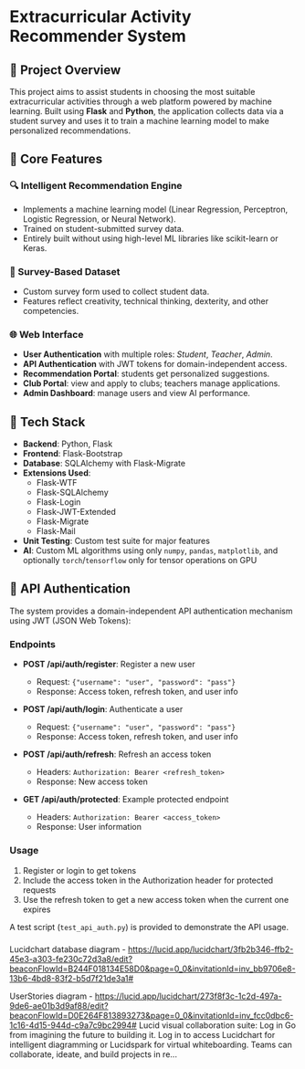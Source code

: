 # Extracurricular Activity Recommender System

## 📌 Project Overview

This project aims to assist students in choosing the most suitable extracurricular activities through a web platform powered by machine learning. Built using **Flask** and **Python**, the application collects data via a student survey and uses it to train a machine learning model to make personalized recommendations.

## 🧠 Core Features

### 🔍 Intelligent Recommendation Engine
- Implements a machine learning model (Linear Regression, Perceptron, Logistic Regression, or Neural Network).
- Trained on student-submitted survey data.
- Entirely built without using high-level ML libraries like scikit-learn or Keras.

### 📄 Survey-Based Dataset
- Custom survey form used to collect student data.
- Features reflect creativity, technical thinking, dexterity, and other competencies.

### 🌐 Web Interface
- **User Authentication** with multiple roles: *Student*, *Teacher*, *Admin*.
- **API Authentication** with JWT tokens for domain-independent access.
- **Recommendation Portal**: students get personalized suggestions.
- **Club Portal**: view and apply to clubs; teachers manage applications.
- **Admin Dashboard**: manage users and view AI performance.

## 🧩 Tech Stack

- **Backend**: Python, Flask
- **Frontend**: Flask-Bootstrap
- **Database**: SQLAlchemy with Flask-Migrate
- **Extensions Used**:
  - Flask-WTF
  - Flask-SQLAlchemy
  - Flask-Login
  - Flask-JWT-Extended
  - Flask-Migrate
  - Flask-Mail
- **Unit Testing**: Custom test suite for major features
- **AI**: Custom ML algorithms using only `numpy`, `pandas`, `matplotlib`, and optionally `torch`/`tensorflow` only for tensor operations on GPU

## 🔑 API Authentication

The system provides a domain-independent API authentication mechanism using JWT (JSON Web Tokens):

### Endpoints

- **POST /api/auth/register**: Register a new user
  - Request: `{"username": "user", "password": "pass"}`
  - Response: Access token, refresh token, and user info

- **POST /api/auth/login**: Authenticate a user
  - Request: `{"username": "user", "password": "pass"}`
  - Response: Access token, refresh token, and user info

- **POST /api/auth/refresh**: Refresh an access token
  - Headers: `Authorization: Bearer <refresh_token>`
  - Response: New access token

- **GET /api/auth/protected**: Example protected endpoint
  - Headers: `Authorization: Bearer <access_token>`
  - Response: User information

### Usage

1. Register or login to get tokens
2. Include the access token in the Authorization header for protected requests
3. Use the refresh token to get a new access token when the current one expires

A test script (`test_api_auth.py`) is provided to demonstrate the API usage.
### 
Lucidchart database diagram - https://lucid.app/lucidchart/3fb2b346-ffb2-45e3-a303-fe230c72d3a8/edit?beaconFlowId=B244F018134E58D0&page=0_0&invitationId=inv_bb9706e8-13b6-4bd8-83f2-b5d7f21de3a1#

UserStories diagram - https://lucid.app/lucidchart/273f8f3c-1c2d-497a-9de6-ae01b3d9af88/edit?beaconFlowId=D0E264F813893273&page=0_0&invitationId=inv_fcc0dbc6-1c16-4d15-944d-c9a7c9bc2994#
Lucid visual collaboration suite: Log in
Go from imagining the future to building it. Log in to access Lucidchart for intelligent diagramming or Lucidspark for virtual whiteboarding. Teams can collaborate, ideate, and build projects in re...
 
